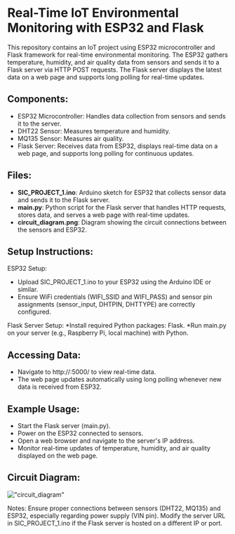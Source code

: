 # Real-Time IoT Environmental Monitoring with ESP32 and Flask

This repository contains an IoT project using ESP32 microcontroller and Flask framework for real-time environmental monitoring. The ESP32 gathers temperature, humidity, and air quality data from sensors and sends it to a Flask server via HTTP POST requests. The Flask server displays the latest data on a web page and supports long polling for real-time updates.

## Components:
- ESP32 Microcontroller: Handles data collection from sensors and sends it to the server.
- DHT22 Sensor: Measures temperature and humidity.
- MQ135 Sensor: Measures air quality.
- Flask Server: Receives data from ESP32, displays real-time data on a web page, and supports long polling for continuous updates.

##  Files:
- **SIC_PROJECT_1.ino**: Arduino sketch for ESP32 that collects sensor data and sends it to the Flask server.
- **main.py**: Python script for the Flask server that handles HTTP requests, stores data, and serves a web page with real-time updates.
- **circuit_diagram.png**: Diagram showing the circuit connections between the sensors and ESP32.

## Setup Instructions:
ESP32 Setup:
* Upload SIC_PROJECT_1.ino to your ESP32 using the Arduino IDE or similar.
* Ensure WiFi credentials (WIFI_SSID and WIFI_PASS) and sensor pin assignments (sensor_input, DHTPIN, DHTTYPE) are correctly configured.

Flask Server Setup:
*Install required Python packages: Flask.
*Run main.py on your server (e.g., Raspberry Pi, local machine) with Python.

## Accessing Data:
* Navigate to http://<server-ip>:5000/ to view real-time data.
* The web page updates automatically using long polling whenever new data is received from ESP32.

## Example Usage:
* Start the Flask server (main.py).
* Power on the ESP32 connected to sensors.
* Open a web browser and navigate to the server's IP address.
* Monitor real-time updates of temperature, humidity, and air quality displayed on the web page.

## Circuit Diagram:

!["circuit_diagram"](https://github.com/arkanharis/Real-Time-IoT-Environmental-Monitoring-with-ESP32-and-Flask/blob/92958accb6adb84517e79e287e2a3c4e7d22433f/circuit_diagram.jpg?raw=true)

Notes:
Ensure proper connections between sensors (DHT22, MQ135) and ESP32, especially regarding power supply (VIN pin).
Modify the server URL in SIC_PROJECT_1.ino if the Flask server is hosted on a different IP or port.
